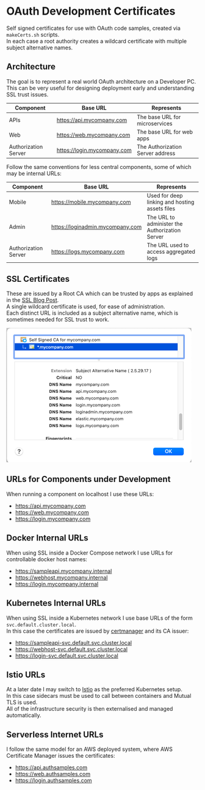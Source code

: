 # OAuth Development Certificates

Self signed certificates for use with OAuth code samples, created via `makeCerts.sh` scripts.\
In each case a root authority creates a wildcard certificate with multiple subject alternative names.

## Architecture

The goal is to represent a real world OAuth architecture on a Developer PC.\
This can be very useful for designing deployment early and understanding SSL trust issues.

| Component | Base URL | Represents |
| --------- | -------- | ---------- |
| APIs | https://api.mycompany.com | The base URL for microservices |
| Web | https://web.mycompany.com | The base URL for web apps |
| Authorization Server | https://login.mycompany.com | The Authorization Server address |

Follow the same conventions for less central components, some of which may be internal URLs:

| Component | Base URL | Represents |
| --------- | -------- | ---------- |
| Mobile | https://mobile.mycompany.com | Used for deep linking and hosting assets files |
| Admin | https://loginadmin.mycompany.com | The URL to administer the Authorization Server |
| Authorization Server | https://logs.mycompany.com | The URL used to access aggregated logs |

## SSL Certificates

These are issued by a Root CA which can be trusted by apps as explained in the [SSL Blog Post](https://authguidance.com/2017/11/11/developer-ssl-setup/).\
A single wildcard certificate is used, for ease of administration.\
Each distinct URL is included as a subject alternative name, which is sometimes needed for SSL trust to work.

![Wildcard Certificate](./doc/wildcard-certificate.png)

## URLs for Components under Development

When running a component on localhost I use these URLs:

- https://api.mycompany.com
- https://web.mycompany.com
- https://login.mycompany.com

## Docker Internal URLs

When using SSL inside a Docker Compose network I use URLs for controllable docker host names:

- https://sampleapi.mycompany.internal
- https://webhost.mycompany.internal
- https://login.mycompany.internal

## Kubernetes Internal URLs

When using SSL inside a Kubernetes network I use base URLs of the form `svc.default.cluster.local`.\
In this case the certificates are issued by [certmanager](https://cert-manager.io/docs/) and its CA issuer:

- https://sampleapi-svc.default.svc.cluster.local
- https://webhost-svc.default.svc.cluster.local
- https://login-svc.default.svc.cluster.local

## Istio URLs

At a later date I may switch to [Istio](https://istio.io/) as the preferred Kubernetes setup.\
In this case sidecars must be used to call between containers and Mutual TLS is used.\
All of the infrastructure security is then externalised and managed automatically.

## Serverless Internet URLs

I follow the same model for an AWS deployed system, where AWS Certificate Manager issues the certificates:

- https://api.authsamples.com
- https://web.authsamples.com
- https://login.authsamples.com
